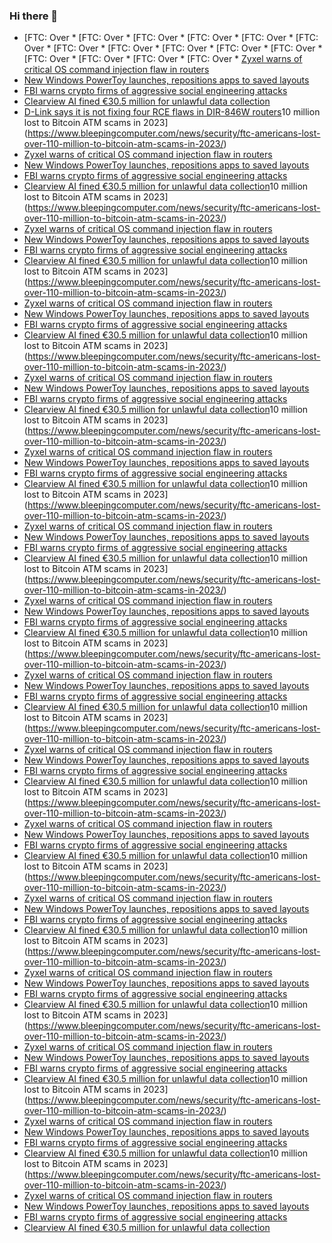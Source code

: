 ### Hi there 👋

<!--START_SECTION:feed-->
* [FTC: Over * [FTC: Over * [FTC: Over * [FTC: Over * [FTC: Over * [FTC: Over * [FTC: Over * [FTC: Over * [FTC: Over * [FTC: Over * [FTC: Over * [FTC: Over * [FTC: Over * [FTC: Over * [FTC: Over * [Zyxel warns of critical OS command injection flaw in routers](https://www.bleepingcomputer.com/news/security/zyxel-warns-of-critical-os-command-injection-flaw-in-routers/)
* [New Windows PowerToy launches, repositions apps to saved layouts](https://www.bleepingcomputer.com/news/microsoft/new-windows-powertoy-launches-repositions-apps-to-saved-layouts/)
* [FBI warns crypto firms of aggressive social engineering attacks](https://www.bleepingcomputer.com/news/security/fbi-warns-crypto-firms-of-aggressive-social-engineering-attacks/)
* [Clearview AI fined €30.5 million for unlawful data collection](https://www.bleepingcomputer.com/news/legal/clearview-ai-fined-305-million-by-dutch-dpa-for-unlawful-data-collection/)
* [D-Link says it is not fixing four RCE flaws in DIR-846W routers](https://www.bleepingcomputer.com/news/security/d-link-says-it-is-not-fixing-four-rce-flaws-in-dir-846w-routers/)10 million lost to Bitcoin ATM scams in 2023](https://www.bleepingcomputer.com/news/security/ftc-americans-lost-over-110-million-to-bitcoin-atm-scams-in-2023/)
* [Zyxel warns of critical OS command injection flaw in routers](https://www.bleepingcomputer.com/news/security/zyxel-warns-of-critical-os-command-injection-flaw-in-routers/)
* [New Windows PowerToy launches, repositions apps to saved layouts](https://www.bleepingcomputer.com/news/microsoft/new-windows-powertoy-launches-repositions-apps-to-saved-layouts/)
* [FBI warns crypto firms of aggressive social engineering attacks](https://www.bleepingcomputer.com/news/security/fbi-warns-crypto-firms-of-aggressive-social-engineering-attacks/)
* [Clearview AI fined €30.5 million for unlawful data collection](https://www.bleepingcomputer.com/news/legal/clearview-ai-fined-305-million-by-dutch-dpa-for-unlawful-data-collection/)10 million lost to Bitcoin ATM scams in 2023](https://www.bleepingcomputer.com/news/security/ftc-americans-lost-over-110-million-to-bitcoin-atm-scams-in-2023/)
* [Zyxel warns of critical OS command injection flaw in routers](https://www.bleepingcomputer.com/news/security/zyxel-warns-of-critical-os-command-injection-flaw-in-routers/)
* [New Windows PowerToy launches, repositions apps to saved layouts](https://www.bleepingcomputer.com/news/microsoft/new-windows-powertoy-launches-repositions-apps-to-saved-layouts/)
* [FBI warns crypto firms of aggressive social engineering attacks](https://www.bleepingcomputer.com/news/security/fbi-warns-crypto-firms-of-aggressive-social-engineering-attacks/)
* [Clearview AI fined €30.5 million for unlawful data collection](https://www.bleepingcomputer.com/news/legal/clearview-ai-fined-305-million-by-dutch-dpa-for-unlawful-data-collection/)10 million lost to Bitcoin ATM scams in 2023](https://www.bleepingcomputer.com/news/security/ftc-americans-lost-over-110-million-to-bitcoin-atm-scams-in-2023/)
* [Zyxel warns of critical OS command injection flaw in routers](https://www.bleepingcomputer.com/news/security/zyxel-warns-of-critical-os-command-injection-flaw-in-routers/)
* [New Windows PowerToy launches, repositions apps to saved layouts](https://www.bleepingcomputer.com/news/microsoft/new-windows-powertoy-launches-repositions-apps-to-saved-layouts/)
* [FBI warns crypto firms of aggressive social engineering attacks](https://www.bleepingcomputer.com/news/security/fbi-warns-crypto-firms-of-aggressive-social-engineering-attacks/)
* [Clearview AI fined €30.5 million for unlawful data collection](https://www.bleepingcomputer.com/news/legal/clearview-ai-fined-305-million-by-dutch-dpa-for-unlawful-data-collection/)10 million lost to Bitcoin ATM scams in 2023](https://www.bleepingcomputer.com/news/security/ftc-americans-lost-over-110-million-to-bitcoin-atm-scams-in-2023/)
* [Zyxel warns of critical OS command injection flaw in routers](https://www.bleepingcomputer.com/news/security/zyxel-warns-of-critical-os-command-injection-flaw-in-routers/)
* [New Windows PowerToy launches, repositions apps to saved layouts](https://www.bleepingcomputer.com/news/microsoft/new-windows-powertoy-launches-repositions-apps-to-saved-layouts/)
* [FBI warns crypto firms of aggressive social engineering attacks](https://www.bleepingcomputer.com/news/security/fbi-warns-crypto-firms-of-aggressive-social-engineering-attacks/)
* [Clearview AI fined €30.5 million for unlawful data collection](https://www.bleepingcomputer.com/news/legal/clearview-ai-fined-305-million-by-dutch-dpa-for-unlawful-data-collection/)10 million lost to Bitcoin ATM scams in 2023](https://www.bleepingcomputer.com/news/security/ftc-americans-lost-over-110-million-to-bitcoin-atm-scams-in-2023/)
* [Zyxel warns of critical OS command injection flaw in routers](https://www.bleepingcomputer.com/news/security/zyxel-warns-of-critical-os-command-injection-flaw-in-routers/)
* [New Windows PowerToy launches, repositions apps to saved layouts](https://www.bleepingcomputer.com/news/microsoft/new-windows-powertoy-launches-repositions-apps-to-saved-layouts/)
* [FBI warns crypto firms of aggressive social engineering attacks](https://www.bleepingcomputer.com/news/security/fbi-warns-crypto-firms-of-aggressive-social-engineering-attacks/)
* [Clearview AI fined €30.5 million for unlawful data collection](https://www.bleepingcomputer.com/news/legal/clearview-ai-fined-305-million-by-dutch-dpa-for-unlawful-data-collection/)10 million lost to Bitcoin ATM scams in 2023](https://www.bleepingcomputer.com/news/security/ftc-americans-lost-over-110-million-to-bitcoin-atm-scams-in-2023/)
* [Zyxel warns of critical OS command injection flaw in routers](https://www.bleepingcomputer.com/news/security/zyxel-warns-of-critical-os-command-injection-flaw-in-routers/)
* [New Windows PowerToy launches, repositions apps to saved layouts](https://www.bleepingcomputer.com/news/microsoft/new-windows-powertoy-launches-repositions-apps-to-saved-layouts/)
* [FBI warns crypto firms of aggressive social engineering attacks](https://www.bleepingcomputer.com/news/security/fbi-warns-crypto-firms-of-aggressive-social-engineering-attacks/)
* [Clearview AI fined €30.5 million for unlawful data collection](https://www.bleepingcomputer.com/news/legal/clearview-ai-fined-305-million-by-dutch-dpa-for-unlawful-data-collection/)10 million lost to Bitcoin ATM scams in 2023](https://www.bleepingcomputer.com/news/security/ftc-americans-lost-over-110-million-to-bitcoin-atm-scams-in-2023/)
* [Zyxel warns of critical OS command injection flaw in routers](https://www.bleepingcomputer.com/news/security/zyxel-warns-of-critical-os-command-injection-flaw-in-routers/)
* [New Windows PowerToy launches, repositions apps to saved layouts](https://www.bleepingcomputer.com/news/microsoft/new-windows-powertoy-launches-repositions-apps-to-saved-layouts/)
* [FBI warns crypto firms of aggressive social engineering attacks](https://www.bleepingcomputer.com/news/security/fbi-warns-crypto-firms-of-aggressive-social-engineering-attacks/)
* [Clearview AI fined €30.5 million for unlawful data collection](https://www.bleepingcomputer.com/news/legal/clearview-ai-fined-305-million-by-dutch-dpa-for-unlawful-data-collection/)10 million lost to Bitcoin ATM scams in 2023](https://www.bleepingcomputer.com/news/security/ftc-americans-lost-over-110-million-to-bitcoin-atm-scams-in-2023/)
* [Zyxel warns of critical OS command injection flaw in routers](https://www.bleepingcomputer.com/news/security/zyxel-warns-of-critical-os-command-injection-flaw-in-routers/)
* [New Windows PowerToy launches, repositions apps to saved layouts](https://www.bleepingcomputer.com/news/microsoft/new-windows-powertoy-launches-repositions-apps-to-saved-layouts/)
* [FBI warns crypto firms of aggressive social engineering attacks](https://www.bleepingcomputer.com/news/security/fbi-warns-crypto-firms-of-aggressive-social-engineering-attacks/)
* [Clearview AI fined €30.5 million for unlawful data collection](https://www.bleepingcomputer.com/news/legal/clearview-ai-fined-305-million-by-dutch-dpa-for-unlawful-data-collection/)10 million lost to Bitcoin ATM scams in 2023](https://www.bleepingcomputer.com/news/security/ftc-americans-lost-over-110-million-to-bitcoin-atm-scams-in-2023/)
* [Zyxel warns of critical OS command injection flaw in routers](https://www.bleepingcomputer.com/news/security/zyxel-warns-of-critical-os-command-injection-flaw-in-routers/)
* [New Windows PowerToy launches, repositions apps to saved layouts](https://www.bleepingcomputer.com/news/microsoft/new-windows-powertoy-launches-repositions-apps-to-saved-layouts/)
* [FBI warns crypto firms of aggressive social engineering attacks](https://www.bleepingcomputer.com/news/security/fbi-warns-crypto-firms-of-aggressive-social-engineering-attacks/)
* [Clearview AI fined €30.5 million for unlawful data collection](https://www.bleepingcomputer.com/news/legal/clearview-ai-fined-305-million-by-dutch-dpa-for-unlawful-data-collection/)10 million lost to Bitcoin ATM scams in 2023](https://www.bleepingcomputer.com/news/security/ftc-americans-lost-over-110-million-to-bitcoin-atm-scams-in-2023/)
* [Zyxel warns of critical OS command injection flaw in routers](https://www.bleepingcomputer.com/news/security/zyxel-warns-of-critical-os-command-injection-flaw-in-routers/)
* [New Windows PowerToy launches, repositions apps to saved layouts](https://www.bleepingcomputer.com/news/microsoft/new-windows-powertoy-launches-repositions-apps-to-saved-layouts/)
* [FBI warns crypto firms of aggressive social engineering attacks](https://www.bleepingcomputer.com/news/security/fbi-warns-crypto-firms-of-aggressive-social-engineering-attacks/)
* [Clearview AI fined €30.5 million for unlawful data collection](https://www.bleepingcomputer.com/news/legal/clearview-ai-fined-305-million-by-dutch-dpa-for-unlawful-data-collection/)10 million lost to Bitcoin ATM scams in 2023](https://www.bleepingcomputer.com/news/security/ftc-americans-lost-over-110-million-to-bitcoin-atm-scams-in-2023/)
* [Zyxel warns of critical OS command injection flaw in routers](https://www.bleepingcomputer.com/news/security/zyxel-warns-of-critical-os-command-injection-flaw-in-routers/)
* [New Windows PowerToy launches, repositions apps to saved layouts](https://www.bleepingcomputer.com/news/microsoft/new-windows-powertoy-launches-repositions-apps-to-saved-layouts/)
* [FBI warns crypto firms of aggressive social engineering attacks](https://www.bleepingcomputer.com/news/security/fbi-warns-crypto-firms-of-aggressive-social-engineering-attacks/)
* [Clearview AI fined €30.5 million for unlawful data collection](https://www.bleepingcomputer.com/news/legal/clearview-ai-fined-305-million-by-dutch-dpa-for-unlawful-data-collection/)10 million lost to Bitcoin ATM scams in 2023](https://www.bleepingcomputer.com/news/security/ftc-americans-lost-over-110-million-to-bitcoin-atm-scams-in-2023/)
* [Zyxel warns of critical OS command injection flaw in routers](https://www.bleepingcomputer.com/news/security/zyxel-warns-of-critical-os-command-injection-flaw-in-routers/)
* [New Windows PowerToy launches, repositions apps to saved layouts](https://www.bleepingcomputer.com/news/microsoft/new-windows-powertoy-launches-repositions-apps-to-saved-layouts/)
* [FBI warns crypto firms of aggressive social engineering attacks](https://www.bleepingcomputer.com/news/security/fbi-warns-crypto-firms-of-aggressive-social-engineering-attacks/)
* [Clearview AI fined €30.5 million for unlawful data collection](https://www.bleepingcomputer.com/news/legal/clearview-ai-fined-305-million-by-dutch-dpa-for-unlawful-data-collection/)10 million lost to Bitcoin ATM scams in 2023](https://www.bleepingcomputer.com/news/security/ftc-americans-lost-over-110-million-to-bitcoin-atm-scams-in-2023/)
* [Zyxel warns of critical OS command injection flaw in routers](https://www.bleepingcomputer.com/news/security/zyxel-warns-of-critical-os-command-injection-flaw-in-routers/)
* [New Windows PowerToy launches, repositions apps to saved layouts](https://www.bleepingcomputer.com/news/microsoft/new-windows-powertoy-launches-repositions-apps-to-saved-layouts/)
* [FBI warns crypto firms of aggressive social engineering attacks](https://www.bleepingcomputer.com/news/security/fbi-warns-crypto-firms-of-aggressive-social-engineering-attacks/)
* [Clearview AI fined €30.5 million for unlawful data collection](https://www.bleepingcomputer.com/news/legal/clearview-ai-fined-305-million-by-dutch-dpa-for-unlawful-data-collection/)10 million lost to Bitcoin ATM scams in 2023](https://www.bleepingcomputer.com/news/security/ftc-americans-lost-over-110-million-to-bitcoin-atm-scams-in-2023/)
* [Zyxel warns of critical OS command injection flaw in routers](https://www.bleepingcomputer.com/news/security/zyxel-warns-of-critical-os-command-injection-flaw-in-routers/)
* [New Windows PowerToy launches, repositions apps to saved layouts](https://www.bleepingcomputer.com/news/microsoft/new-windows-powertoy-launches-repositions-apps-to-saved-layouts/)
* [FBI warns crypto firms of aggressive social engineering attacks](https://www.bleepingcomputer.com/news/security/fbi-warns-crypto-firms-of-aggressive-social-engineering-attacks/)
* [Clearview AI fined €30.5 million for unlawful data collection](https://www.bleepingcomputer.com/news/legal/clearview-ai-fined-305-million-by-dutch-dpa-for-unlawful-data-collection/)10 million lost to Bitcoin ATM scams in 2023](https://www.bleepingcomputer.com/news/security/ftc-americans-lost-over-110-million-to-bitcoin-atm-scams-in-2023/)
* [Zyxel warns of critical OS command injection flaw in routers](https://www.bleepingcomputer.com/news/security/zyxel-warns-of-critical-os-command-injection-flaw-in-routers/)
* [New Windows PowerToy launches, repositions apps to saved layouts](https://www.bleepingcomputer.com/news/microsoft/new-windows-powertoy-launches-repositions-apps-to-saved-layouts/)
* [FBI warns crypto firms of aggressive social engineering attacks](https://www.bleepingcomputer.com/news/security/fbi-warns-crypto-firms-of-aggressive-social-engineering-attacks/)
* [Clearview AI fined €30.5 million for unlawful data collection](https://www.bleepingcomputer.com/news/legal/clearview-ai-fined-305-million-by-dutch-dpa-for-unlawful-data-collection/)
<!--END_SECTION:feed-->

<!--
**frankenk/frankenk** is a ✨ _special_ ✨ repository because its `README.md` (this file) appears on your GitHub profile.

Here are some ideas to get you started:

- 🔭 I’m currently working on ...
- 🌱 I’m currently learning ...
- 👯 I’m looking to collaborate on ...
- 🤔 I’m looking for help with ...
- 💬 Ask me about ...
- 📫 How to reach me: ...
- 😄 Pronouns: ...
- ⚡ Fun fact: ...
-->



